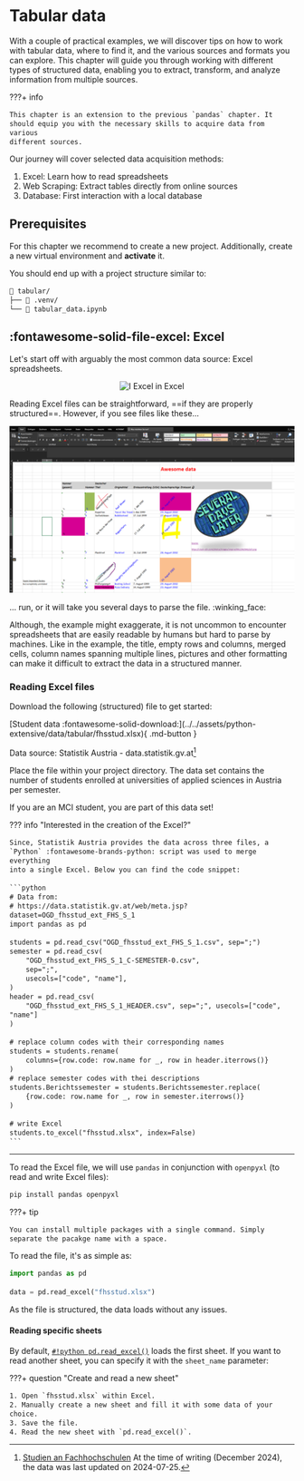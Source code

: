 # Tabular data

With a couple of practical examples, we will discover tips on how to work with
tabular data, where to find it, and the various sources and formats you
can explore. This chapter will guide you through working with different types
of structured data, enabling you to extract, transform, and analyze information
from multiple sources.

???+ info
    
    This chapter is an extension to the previous `pandas` chapter. It 
    should equip you with the necessary skills to acquire data from various 
    different sources.

Our journey will cover selected data acquisition methods:

1. Excel: Learn how to read spreadsheets
2. Web Scraping: Extract tables directly from online sources
3. Database: First interaction with a local database

## Prerequisites

For this chapter we recommend to create a new project. Additionally, create 
a new virtual environment and **activate** it.

You should end up with a project structure similar to:

```
📁 tabular/
├── 📁 .venv/
└── 📄 tabular_data.ipynb
```

## :fontawesome-solid-file-excel: Excel

Let's start off with arguably the most common data source: Excel spreadsheets.

<div style="text-align: center;">
    <img src="https://miro.medium.com/v2/resize:fit:640/format:webp/1*FAzumPnvzKUDolMG7SNcHw.png" alt="I Excel in Excel" width="370"/>
</div>

Reading Excel files can be straightforward, ==if they are properly structured==.
However, if you see files like these...

![](../../assets/python-extensive/data/tabular/awesome-excel.PNG)

... run, or it will take you several days to parse the file. :winking_face:

Although, the example might exaggerate, it is not uncommon to encounter 
spreadsheets that are easily readable by humans but hard to parse by machines.
Like in the example, the title, empty rows and columns, merged cells, 
column names spanning multiple lines, pictures and other formatting can 
make it difficult to extract the data in a structured manner.

### Reading Excel files

Download the following (structured) file to get started:

<div class="center-button" markdown>
[Student data :fontawesome-solid-download:](../../assets/python-extensive/data/tabular/fhsstud.xlsx){ .md-button }
</div>

Data source: Statistik Austria - data.statistik.gv.at[^1]

[^1]:
    [Studien an Fachhochschulen](https://data.statistik.gv.at/web/meta.jsp?dataset=OGD_fhsstud_ext_FHS_S_1)
    At the time of writing (December 2024), the data was last updated on 
    2024-07-25.

Place the file within your project directory. The data set contains the 
number of students enrolled at universities of applied sciences in Austria 
per semester. 

If you are an MCI student, you are part of this data set!

??? info "Interested in the creation of the Excel?"
    
    Since, Statistik Austria provides the data across three files, a
    `Python` :fontawesome-brands-python: script was used to merge everything 
    into a single Excel. Below you can find the code snippet:

    ```python
    # Data from:
    # https://data.statistik.gv.at/web/meta.jsp?dataset=OGD_fhsstud_ext_FHS_S_1
    import pandas as pd
    
    students = pd.read_csv("OGD_fhsstud_ext_FHS_S_1.csv", sep=";")
    semester = pd.read_csv(
        "OGD_fhsstud_ext_FHS_S_1_C-SEMESTER-0.csv",
        sep=";",
        usecols=["code", "name"],
    )
    header = pd.read_csv(
        "OGD_fhsstud_ext_FHS_S_1_HEADER.csv", sep=";", usecols=["code", "name"]
    )
    
    # replace column codes with their corresponding names
    students = students.rename(
        columns={row.code: row.name for _, row in header.iterrows()}
    )
    # replace semester codes with thei descriptions
    students.Berichtssemester = students.Berichtssemester.replace(
        {row.code: row.name for _, row in semester.iterrows()}
    )
    
    # write Excel
    students.to_excel("fhsstud.xlsx", index=False)
    ```

---

To read the Excel file, we will use `pandas` in conjunction with `openpyxl` 
(to read and write Excel files):

```bash
pip install pandas openpyxl
```

???+ tip

    You can install multiple packages with a single command. Simply 
    separate the pacakge name with a space.

To read the file, it's as simple as:

```python
import pandas as pd

data = pd.read_excel("fhsstud.xlsx")
```

As the file is structured, the data loads without any issues. 

#### Reading specific sheets

By default, [`#!python pd.read_excel()`](https://pandas.pydata.org/docs/reference/api/pandas.read_excel.html)
loads the first sheet. If you want to read another sheet, you can specify it 
with the `sheet_name` parameter:

???+ question "Create and read a new sheet"

    1. Open `fhsstud.xlsx` within Excel. 
    2. Manually create a new sheet and fill it with some data of your choice.
    3. Save the file.
    4. Read the new sheet with `pd.read_excel()`.
